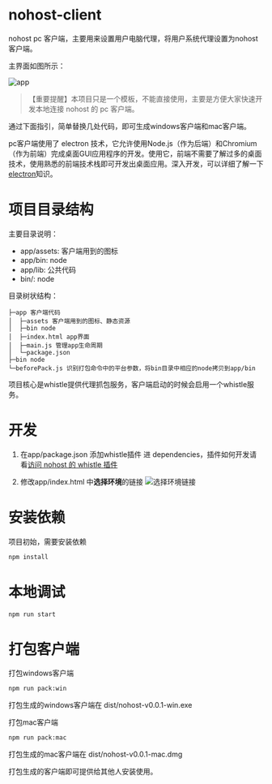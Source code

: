 # nohost-client
nohost pc 客户端，主要用来设置用户电脑代理，将用户系统代理设置为nohost 客户端。

主界面如图所示：

![app](https://user-images.githubusercontent.com/4689952/69595898-c906c380-103b-11ea-91a0-27a65abef436.png)

> 【重要提醒】本项目只是一个模板，不能直接使用，主要是方便大家快速开发本地连接 nohost 的 pc 客户端。

通过下面指引，简单替换几处代码，即可生成windows客户端和mac客户端。

pc客户端使用了 electron 技术，它允许使用Node.js（作为后端）和Chromium（作为前端）完成桌面GUI应用程序的开发。使用它，前端不需要了解过多的桌面技术，使用熟悉的前端技术栈即可开发出桌面应用。深入开发，可以详细了解一下[electron](https://github.com/electron/electron)知识。


# 项目目录结构

主要目录说明：
- app/assets: 客户端用到的图标
- app/bin: node
- app/lib: 公共代码
- bin/: node

目录树状结构：
```
├─app 客户端代码
│  ├─assets 客户端用到的图标、静态资源
│  ├─bin node
│  ├─index.html app界面
│  ├─main.js 管理app生命周期
│  └─package.json
├─bin node
└─beforePack.js 识别打包命令中的平台参数，将bin目录中相应的node拷贝到app/bin
```

项目核心是whistle提供代理抓包服务，客户端启动的时候会启用一个whistle服务。

# 开发

1. 在app/package.json 添加whistle插件 进 dependencies，插件如何开发请看[访问 nohost 的 whistle 插件](https://github.com/nohosts/whistle.nohost-imweb)

2. 修改app/index.html 中**选择环境**的链接 
![选择环境链接](https://user-images.githubusercontent.com/4689952/69938189-9a935780-1517-11ea-8630-552113232819.png)


# 安装依赖
项目初始，需要安装依赖

``` sh
npm install
```

# 本地调试

``` sh
npm run start
```


# 打包客户端
打包windows客户端

``` sh
npm run pack:win
```

打包生成的windows客户端在 dist/nohost-v0.0.1-win.exe

打包mac客户端

``` sh
npm run pack:mac
```

打包生成的mac客户端在 dist/nohost-v0.0.1-mac.dmg

打包生成的客户端即可提供给其他人安装使用。